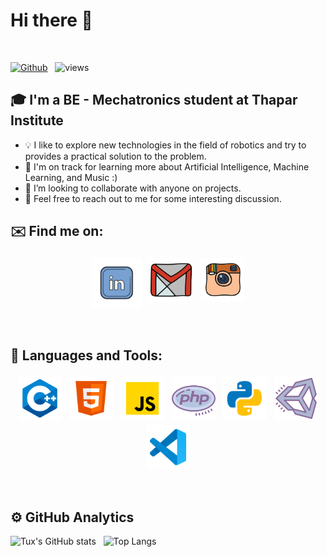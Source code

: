 # Hi there 👋 
<br />

[![Github](https://img.shields.io/github/followers/mukundgupta-1?label=Follow&style=social)](https://github.com/mukundgupta-1) &nbsp; ![views](https://komarev.com/ghpvc/?username=mukundgupta-1)

## 🎓 I'm a BE - Mechatronics student at Thapar Institute

* 💡   I like to explore new technologies in the field of robotics and try to provides a practical solution to the problem.
* 🌱  I'm on track for learning more about Artificial Intelligence, Machine Learning, and Music :)
* 👯  I’m looking to collaborate with anyone on projects.
* 💬  Feel free to reach out to me for some interesting discussion.

## ✉️ Find me on:

<p align="center">
 <a href="https://www.linkedin.com/in/mukundgupta2001/"><img src="lld2.png" alt="LinkedIn" height="80" style="vertical-align:top; margin:4px"></a>
 <a href="mailto:mukundgupta1919@gmail.com"> <img src="gmail.png" alt="" height="70" style="vertical-align:top; margin:4px"></a>
 <a href="https://www.instagram.com/mukund._.gupta/"> <img src="insta.png" alt="Python" height="70" style="vertical-align:top; margin:4px"></a>
</p>

<br />

## 🧰 Languages and Tools:
<p align="center">
<img src="cpp.png" alt="CPP" height="70" style="vertical-align:top; margin:4px">
<img src="html.png" alt="HTML" height="70" style="vertical-align:top; margin:4px">
<img src="js.png" alt="JS" height="70" style="vertical-align:top; margin:4px">
<img src="php.png" alt="PHP" height="70" style="vertical-align:top; margin:4px">
<img src="py.png" alt="PYTHON" height="70" style="vertical-align:top; margin:4px">
<img src="unity.png" alt="UNITY" height="70" style="vertical-align:top; margin:4px">
<img src="vs.png" alt="Visual Studio" height="70" style="vertical-align:top; margin:4px">
</p>

<br />

## ⚙️  GitHub Analytics

![Tux's GitHub stats](https://github-readme-stats.vercel.app/api?username=TuxMiester&theme=dark&show_icons=true) &nbsp; ![Top Langs](https://github-readme-stats.vercel.app/api/top-langs/?username=TuxMiester&theme=dark)

